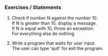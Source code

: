 ### Exercises / Statements

1. Check if number N against the number 10.  
   If N is greater than 10, display a message.  
   If N is equal with 10, throw an exception.  
   For everything else do nothing.  
    
2. Write a program that waits for user input.  
   The user can type 'quit' for exit the program.  